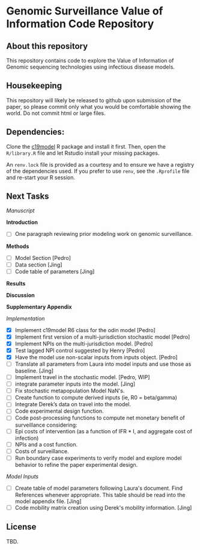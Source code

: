 # Genomic Surveillance Value of Information Code Repository

## About this repository

This repository contains code to explore the Value of Information of Genomic sequencing technologies using infectious disease models.

## Housekeeping
This repository will likely be released to github upon submission of the paper, so please commit only what you would be comfortable showing the world. Do not commit html or large files.

## Dependencies:

Clone the [c19model](https://code.rand.org/vaccination-research/c19model) R package and install it first. Then, open the `R/library.R` file and let Rstudio install your missing packages.

An `renv.lock` file is provided as a courtesy and to ensure we have a registry of the dependencies used. If you prefer to use `renv`, see the `.Rprofile` file and re-start your R session.

## Next Tasks

*Manuscript*

**Introduction**

- [ ] One paragraph reviewing prior modeling work on genomic surveillance.

**Methods**

- [ ] Model Section [Pedro]
- [ ] Data section [Jing]
- [ ] Code table of parameters [Jing]

**Results**

**Discussion**

**Supplementary Appendix**

*Implementation*

- [x] Implement c19model R6 class for the odin model [Pedro]
- [x] Implement first version of a multi-jurisdiction stochastic model [Pedro]
- [x] Implement NPIs on the multi-jurisdiction model. [Pedro]
- [x] Test lagged NPI control suggested by Henry [Pedro]
- [x] Have the model use non-scalar inputs from inputs object. [Pedro]
- [ ] Translate all parameters from Laura into model inputs and use those as baseline. [Jing]
- [ ] Implement travel in the stochastic model. [Pedro, WIP]
- [ ] integrate parameter inputs into the model. [Jing]
- [ ] Fix stochastic metapopulation Model NaN's.
- [ ] Create function to compute derived inputs (ie, R0 = beta/gamma)
- [ ] Integrate Derek’s data on travel into the model.
- [ ] Code experimental design function.
- [ ] Code post-processing functions to compute net monetary benefit of surveillance considering:
- [ ] Epi costs of intervention (as a function of IFR * I, and aggregate cost of infection)
- [ ] NPIs and a cost function.
- [ ] Costs of surveillance.
- [ ] Run boundary case experiments to verify model and explore model behavior to refine the paper experimental design.

*Model Inputs*

- [ ] Create table of model parameters following Laura's document. Find References whenever appropriate. This table should be read into the model appendix file. [Jing]
- [ ] Code mobility matrix creation using Derek's mobility information. [Jing]

## License
TBD.
